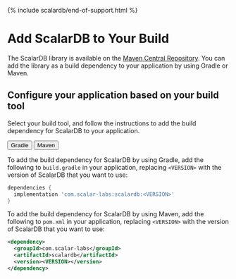 {% include scalardb/end-of-support.html %}

# Add ScalarDB to Your Build

The ScalarDB library is available on the [Maven Central Repository](https://mvnrepository.com/artifact/com.scalar-labs/scalardb). You can add the library as a build dependency to your application by using Gradle or Maven.

## Configure your application based on your build tool

Select your build tool, and follow the instructions to add the build dependency for ScalarDB to your application.

<div id="tabset-1">
<div class="tab">
  <button class="tablinks" onclick="openTab(event, 'Gradle', 'tabset-1')" id="defaultOpen-1">Gradle</button>
  <button class="tablinks" onclick="openTab(event, 'Maven', 'tabset-1')">Maven</button>
</div>

<div id="Gradle" class="tabcontent" markdown="1">

To add the build dependency for ScalarDB by using Gradle, add the following to `build.gradle` in your application, replacing `<VERSION>` with the version of ScalarDB that you want to use:

```gradle
dependencies {
  implementation 'com.scalar-labs:scalardb:<VERSION>'
}
```
</div>
<div id="Maven" class="tabcontent" markdown="1">

To add the build dependency for ScalarDB by using Maven, add the following to `pom.xml` in your application, replacing `<VERSION>` with the version of ScalarDB that you want to use:

```xml
<dependency>
  <groupId>com.scalar-labs</groupId>
  <artifactId>scalardb</artifactId>
  <version><VERSION></version>
</dependency>
```
</div>
</div>
